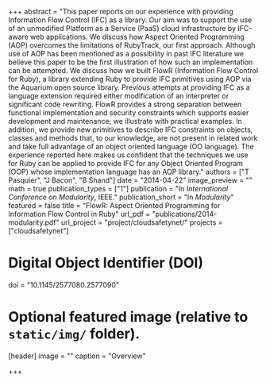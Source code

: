 +++
abstract = "This paper reports on our experience with providing Information Flow Control (IFC) as a library. Our aim was to support the use of an unmodified Platform as a Service (PaaS) cloud infrastructure by IFC-aware web applications. We discuss how Aspect Oriented Programming (AOP) overcomes the limitations of RubyTrack, our first approach. Although use of AOP has been mentioned as a possibility in past IFC literature we believe this paper to be the first illustration of how such an implementation can be attempted. We discuss how we built FlowR (Information Flow Control for Ruby), a library extending Ruby to provide IFC primitives using AOP via the Aquarium open source library. Previous attempts at providing IFC as a language extension required either modification of an interpreter or significant code rewriting. FlowR provides a strong separation between functional implementation and security constraints which supports easier development and maintenance; we illustrate with practical examples. In addition, we provide new primitives to describe IFC constraints on objects, classes and methods that, to our knowledge, are not present in related work and take full advantage of an object oriented language (OO language). The experience reported here makes us confident that the techniques we use for Ruby can be applied to provide IFC for any Object Oriented Program (OOP) whose implementation language has an AOP library."
authors = ["T Pasquier", "J Bacon", "B Shand"]
date = "2014-04-22"
image_preview = ""
math = true
publication_types = ["1"]
publication = "In *International Conference on Modularity*, IEEE."
publication_short = "In *Modularity*"
featured = false
title = "FlowR: Aspect Oriented Programming for Information Flow Control in Ruby"
url_pdf = "publications/2014-modularity.pdf"
url_project = "project/cloudsafetynet/"
projects = ["cloudsafetynet"]

# Digital Object Identifier (DOI)
doi = "10.1145/2577080.2577090"

# Optional featured image (relative to `static/img/` folder).
[header]
image = ""
caption = "Overview"

+++

